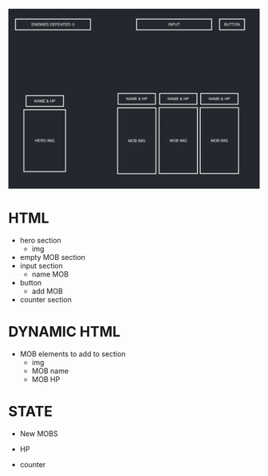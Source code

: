 ![fighter game wireframe](./assets/FIGHTERGAME-WIREFRAME.png)

# HTML

-   hero section
    -   img
-   empty MOB section
-   input section
    -   name MOB
-   button
    -   add MOB
-   counter section

# DYNAMIC HTML

-   MOB elements to add to section
    -   img
    -   MOB name
    -   MOB HP

# STATE

-   New MOBS

-   HP

-   counter
